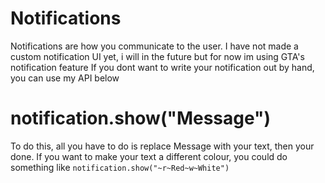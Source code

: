 # Notifications

Notifications are how you communicate to the user. I have not made a custom notification UI yet, i will in the future but for now im using GTA's notification feature
If you dont want to write your notification out by hand, you can use my API below

# notification.show("Message")
To do this, all you have to do is replace Message with your text, then your done.
If you want to make your text a different colour, you could do something like
```notification.show("~r~Red~w~White")```
